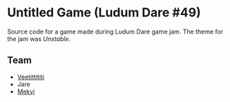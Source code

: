# Untitled Game (Ludum Dare #49)

Source code for a game made during Ludum Dare game jam. The theme for the jam was *Unstable*.

## Team

- [Veetittititi](https://veetittititi.itch.io/)
- Jare
- [Mekyi](https://mekyi.itch.io/)
